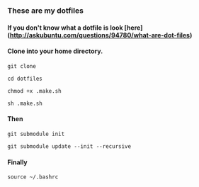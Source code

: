 ### These are my dotfiles

#### If you don't know what a dotfile is look [here] (http://askubuntu.com/questions/94780/what-are-dot-files)


#### Clone into your home directory.
`git clone`

`cd dotfiles`

`chmod +x .make.sh`

`sh .make.sh`

#### Then
`git submodule init`

`git submodule update --init --recursive`

#### Finally
`source ~/.bashrc`